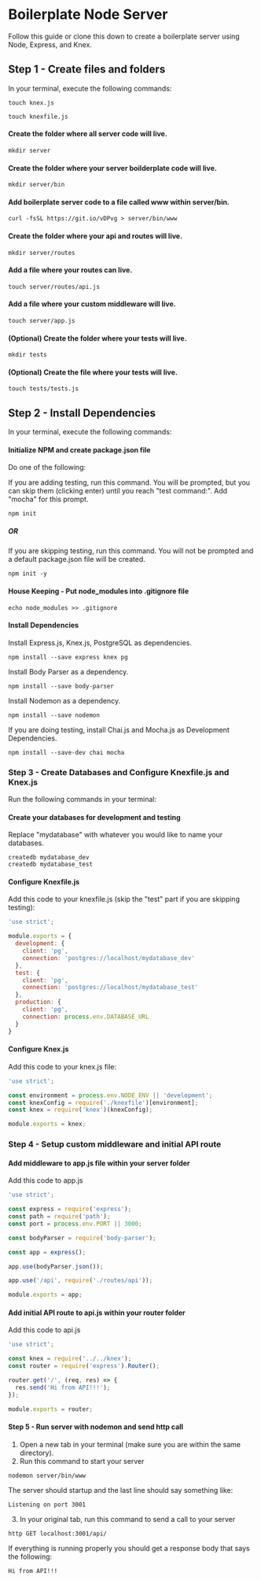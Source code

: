 # Boilerplate Node Server

Follow this guide or clone this down to create a boilerplate server using Node, Express, and Knex.

## Step 1 - Create files and folders

In your terminal, execute the following commands:

```
touch knex.js
```

```
touch knexfile.js
```

#### Create the folder where all server code will live.
```
mkdir server
```
#### Create the folder where your server boilderplate code will live.
```
mkdir server/bin
```

#### Add boilerplate server code to a file called www within server/bin.
```
curl -fsSL https://git.io/vDPvg > server/bin/www
```

#### Create the folder where your api and routes will live.
```
mkdir server/routes
```

#### Add a file where your routes can live.
```
touch server/routes/api.js
```

#### Add a file where your custom middleware will live.
```
touch server/app.js
```

#### (Optional) Create the folder where your tests will live.
```
mkdir tests
```

#### (Optional) Create the file where your tests will live.
```
touch tests/tests.js
```

## Step 2 - Install Dependencies

In your terminal, execute the following commands:

#### Initialize NPM and create package.json file

Do one of the following:

If you are adding testing, run this command. You will be prompted, but you can skip them (clicking enter) until you reach "test command:". Add "mocha" for this prompt.
```
npm init
```
##### OR

If you are skipping testing, run this command. You will not be prompted and a default package.json file will be created.
```
npm init -y
```

#### House Keeping - Put node_modules into .gitignore file
```
echo node_modules >> .gitignore
```

#### Install Dependencies

Install Express.js, Knex.js, PostgreSQL as dependencies.
```
npm install --save express knex pg
```

Install Body Parser as a dependency.
```
npm install --save body-parser
```

Install Nodemon as a dependency.
```
npm install --save nodemon
```

If you are doing testing, install Chai.js and Mocha.js as Development Dependencies.
```
npm install --save-dev chai mocha
```

### Step 3 - Create Databases and Configure Knexfile.js and Knex.js
Run the following commands in your terminal:

#### Create your databases for development and testing
Replace "mydatabase" with whatever you would like to name your databases.
```
createdb mydatabase_dev
createdb mydatabase_test
```

#### Configure Knexfile.js

Add this code to your knexfile.js (skip the "test" part if you are skipping testing):
```javascript
'use strict';

module.exports = {
  development: {
    client: 'pg',
    connection: 'postgres://localhost/mydatabase_dev'
  },
  test: {
    client: 'pg',
    connection: 'postgres://localhost/mydatabase_test'
  },
  production: {
    client: 'pg',
    connection: process.env.DATABASE_URL
  }
}
```

#### Configure Knex.js

Add this code to your knex.js file:
```javascript
'use strict';

const environment = process.env.NODE_ENV || 'development';
const knexConfig = require('./knexfile')[environment];
const knex = require('knex')(knexConfig);

module.exports = knex;
```

### Step 4 - Setup custom middleware and initial API route

#### Add middleware to app.js file within your server folder

Add this code to app.js
```javascript
'use strict';

const express = require('express');
const path = require('path');
const port = process.env.PORT || 3000;

const bodyParser = require('body-parser');

const app = express();

app.use(bodyParser.json());

app.use('/api', require('./routes/api'));

module.exports = app;
```

#### Add initial API route to api.js within your router folder

Add this code to api.js
```javascript
'use strict';

const knex = require('../../knex');
const router = require('express').Router();

router.get('/', (req, res) => {
  res.send('Hi from API!!!');
});

module.exports = router;
```

#### Step 5 - Run server with nodemon and send http call 

1. Open a new tab in your terminal (make sure you are within the same directory).
2. Run this command to start your server
```
nodemon server/bin/www
```
The server should startup and the last line should say something like:
```
Listening on port 3001
```
3. In your original tab, run this command to send a call to your server
```
http GET localhost:3001/api/
```
If everything is running properly you should get a response body that says the following: 
```
Hi from API!!!
```

